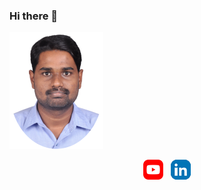 ### Hi there 👋
[![Header](https://raw.githubusercontent.com/GopinathSurendran/GopinathSurendran/main/images/gopi_profile.png)](https://github.com/GopinathSurendran/)

<p align='center'>
    <a href="https://www.youtube.com/channel/UCyxny8lsaIIBN1EOi0fS8qQ"><img height="32" src="https://raw.githubusercontent.com/GopinathSurendran/GopinathSurendran/main/images/youtube-icon.png"></a>&nbsp;&nbsp;
    <a href="https://www.linkedin.com/in/gopinath-surendran-ba1183143?lipi=urn%3Ali%3Apage%3Ad_flagship3_profile_view_base_contact_details%3B%2BlBEmtKmT3W1Ac8npOkU1w%3D%3D"><img height="32" src="https://raw.githubusercontent.com/GopinathSurendran/GopinathSurendran/main/images/linkedin-icon.png"></a>
</p>